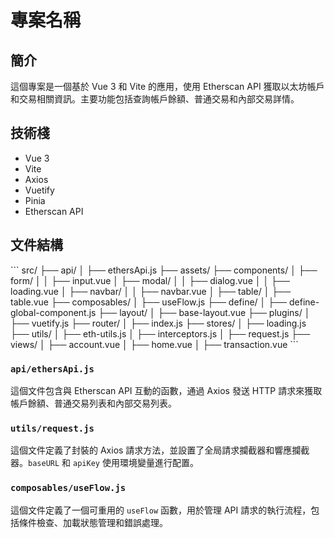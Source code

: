 # 專案名稱

## 簡介
這個專案是一個基於 Vue 3 和 Vite 的應用，使用 Etherscan API 獲取以太坊帳戶和交易相關資訊。主要功能包括查詢帳戶餘額、普通交易和內部交易詳情。

## 技術棧
- Vue 3
- Vite
- Axios
- Vuetify
- Pinia
- Etherscan API

## 文件結構
\```
src/
├── api/
│ ├── ethersApi.js
├── assets/
├── components/
│ ├── form/
│ │ ├── input.vue
│ ├── modal/
│ │ ├── dialog.vue
│ │ ├── loading.vue
│ ├── navbar/
│ │ ├── navbar.vue
│ ├── table/
│ ├── table.vue
├── composables/
│ ├── useFlow.js
├── define/
│ ├── define-global-component.js
├── layout/
│ ├── base-layout.vue
├── plugins/
│ ├── vuetify.js
├── router/
│ ├── index.js
├── stores/
│ ├── loading.js
├── utils/
│ ├── eth-utils.js
│ ├── interceptors.js
│ ├── request.js
├── views/
│ ├── account.vue
│ ├── home.vue
│ ├── transaction.vue
\```

### `api/ethersApi.js`
這個文件包含與 Etherscan API 互動的函數，通過 Axios 發送 HTTP 請求來獲取帳戶餘額、普通交易列表和內部交易列表。

### `utils/request.js`
這個文件定義了封裝的 Axios 請求方法，並設置了全局請求攔截器和響應攔截器。`baseURL` 和 `apiKey` 使用環境變量進行配置。

### `composables/useFlow.js`
這個文件定義了一個可重用的 `useFlow` 函數，用於管理 API 請求的執行流程，包括條件檢查、加載狀態管理和錯誤處理。




